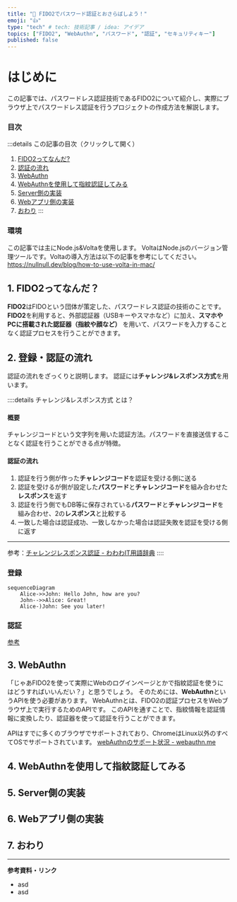 ```yaml
---
title: "🚧 FIDO2でパスワード認証とおさらばしよう！"
emoji: "👍"
type: "tech" # tech: 技術記事 / idea: アイデア
topics: ["FIDO2", "WebAuthn", "パスワード", "認証", "セキュリティキー"]
published: false
---
```


# はじめに
この記事では、パスワードレス認証技術であるFIDO2について紹介し、実際にブラウザ上でパスワードレス認証を行うプロジェクトの作成方法を解説します。

### 目次
:::details この記事の目次（クリックして開く）
1. [FIDO2ってなんだ?]()
2. [認証の流れ]()
3. [WebAuthn]()
4. [WebAuthnを使用して指紋認証してみる]()
5. [Server側の実装]()
6. [Webアプリ側の実装]()
7. [おわり]()
:::

### 環境
この記事では主にNode.js&Voltaを使用します。
VoltaはNode.jsのバージョン管理ツールです。Voltaの導入方法は以下の記事を参考にしてください。
https://nullnull.dev/blog/how-to-use-volta-in-mac/

## 1. FIDO2ってなんだ？
**FIDO2**はFIDOという団体が策定した、パスワードレス認証の技術のことです。
**FIDO2**を利用すると、外部認証器（USBキーやスマホなど）に加え、**スマホやPCに搭載された認証器（指紋や顔など）** を用いて、パスワードを入力することなく認証プロセスを行うことができます。


## 2. 登録・認証の流れ
認証の流れをざっくりと説明します。
認証には**チャレンジ&レスポンス方式**を用います。

::::details チャレンジ&レスポンス方式 とは？
#### 概要

チャレンジコードという文字列を用いた認証方法。パスワードを直接送信することなく認証を行うことができる点が特徴。

#### 認証の流れ
1. 認証を行う側が作った**チャレンジコード**を認証を受ける側に送る
2. 認証を受けるが側が設定した**パスワード**と**チャレンジコード**を組み合わせた**レスポンス**を返す
3. 認証を行う側でもDB等に保存されている**パスワード**と**チャレンジコード**を組み合わせ、2の**レスポンス**と比較する
4. 一致した場合は認証成功、一致しなかった場合は認証失敗を認証を受ける側に返す

----

参考：[チャレンジレスポンス認証 - わわわIT用語辞典](https://wa3.i-3-i.info/word12765.html)
::::

### 登録
```mermaid
sequenceDiagram
    Alice->>John: Hello John, how are you?
    John-->>Alice: Great!
    Alice-)John: See you later!
```

### 認証

[参考](https://dev.classmethod.jp/articles/passwordless-authentication-and-fido2/#:~:text=%E3%82%B5%E3%83%9D%E3%83%BC%E3%83%88%E3%81%97%E3%81%BE%E3%81%99%E3%80%82-,FIDO2%E3%81%AE%E3%83%95%E3%83%AD%E3%83%BC,-FIDO2%E3%81%AE%E5%87%A6%E7%90%86)

## 3. WebAuthn
「じゃあFIDO2を使って実際にWebのログインページとかで指紋認証を使うにはどうすればいいんだい？」と思うでしょう。
そのためには、**WebAuthn**というAPIを使う必要があります。
WebAuthnとは、FIDO2の認証プロセスをWebブラウザ上で実行するためのAPIです。
このAPIを通すことで、指紋情報を認証情報に変換したり、認証器を使って認証を行うことができます。

APIはすでに多くのブラウザでサポートされており、ChromeはLinux以外のすべてOSでサポートされています。
[webAuthnのサポート状況 - webauthn.me](https://webauthn.me/browser-support)

## 4. WebAuthnを使用して指紋認証してみる

## 5. Server側の実装

## 6. Webアプリ側の実装

## 7. おわり

---
**参考資料・リンク**
- asd
- asd
